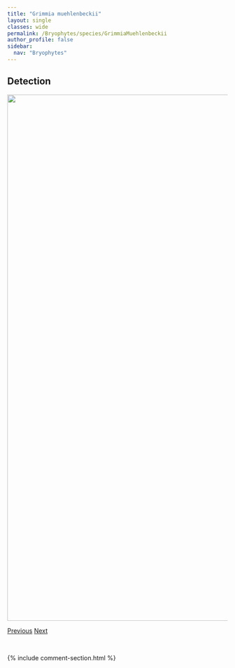 ```yaml
---
title: "Grimmia muehlenbeckii"
layout: single
classes: wide
permalink: /Bryophytes/species/GrimmiaMuehlenbeckii
author_profile: false
sidebar:
  nav: "Bryophytes"
---
```


<h2>Detection</h2>

<a href="https://drive.google.com/uc?export=view&id=1VB9RHG1teEwQEvk3hP6IDsL5hUD1sC-t">
<img src="https://drive.google.com/uc?export=view&id=1VB9RHG1teEwQEvk3hP6IDsL5hUD1sC-t" height = "1200" width = "800">
</a>


<a href="/DevelopmentWebsite/Bryophytes/species/GrimmiaLongirostris" class="pagination--pager" title="Grimmia longirostris">Previous</a> <a href="/DevelopmentWebsite/Bryophytes/species/GrimmiaTrichophylla" class="pagination--pager" title="Grimmia trichophylla">Next</a>

<p>&nbsp;</p>

{% include comment-section.html %}

